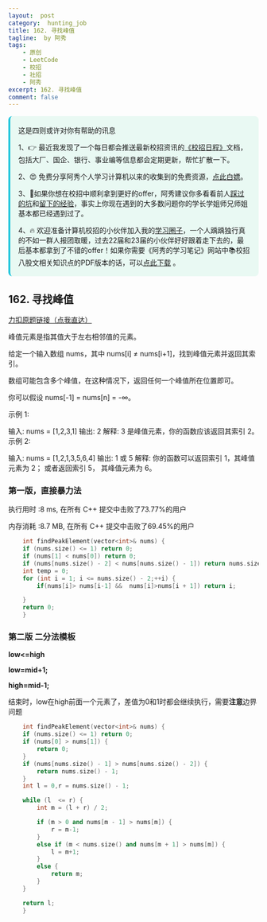 ```yaml
---
layout:  post
category:  hunting_job
title: 162. 寻找峰值
tagline:  by 阿秀
tags:
    - 原创
    - LeetCode
    - 校招
    - 社招
    - 阿秀
excerpt: 162. 寻找峰值
comment: false
---
```






<div style="border-color: #24C6DC;
            background-color: #e9f9f3;         
            margin: 1rem 0;
        padding: .25rem 1rem;
        border-left-width: .3rem;
        border-left-style: solid;
        border-radius: .5rem;
        color: inherit;">
  <p>这是四则或许对你有帮助的讯息</p>
  <p>1、👉 最近我发现了一个每日都会推送最新校招资讯的<a style="text-decoration: underline" href="https://flowus.cn/ee50d5eb-3cd5-4f74-880e-95b215dd4ff2" target="_blank">《校招日程》</a>文档，包括大厂、国企、银行、事业编等信息都会定期更新，帮忙扩散一下。</p>  
  <p>2、😍
    免费分享阿秀个人学习计算机以来的收集到的免费资源，<a style="text-decoration: underline" href="/notes/07-resources/01-free/01-introduce.html" target="_blank">点此白嫖</a>。
  </p>
  <p>3、🚀如果你想在校招中顺利拿到更好的offer，阿秀建议你多看看前人<a style="text-decoration: underline" href="https://www.yuque.com/tuobaaxiu/httmmc/npg1k81zeq4wfpyz" target="_blank">踩过的坑</a>和<a style="text-decoration: underline"  target="_blank" href="https://www.yuque.com/tuobaaxiu/httmmc/gge9ppd0mbu2d3dp">留下的经验</a>，事实上你现在遇到的大多数问题你的学长学姐师兄师姐基本都已经遇到过了。
  </p>
  <p>4、🔥 欢迎准备计算机校招的小伙伴加入我的<a  style="text-decoration: underline" href="https://www.yuque.com/tuobaaxiu/httmmc/xg0otqvc17wfx4u9" target="_blank">学习圈子</a>，一个人踽踽独行真的不如一群人报团取暖，过去22届和23届的小伙伴好好跟着走下去的，最后基本都拿到了不错的offer！如果你需要《阿秀的学习笔记》网站中📚︎校招八股文相关知识点的PDF版本的话，可以<a style="text-decoration: underline" href="/notes/08-other/02-question.html#_5、如何下载阿秀的学习笔记内容pdf版本" target="_blank">点此下载</a> 。</p>   </div>


## 162. 寻找峰值

[力扣原题链接（点我直达）](https://leetcode-cn.com/problems/find-peak-element/)

峰值元素是指其值大于左右相邻值的元素。

给定一个输入数组 nums，其中 nums[i] ≠ nums[i+1]，找到峰值元素并返回其索引。

数组可能包含多个峰值，在这种情况下，返回任何一个峰值所在位置即可。

你可以假设 nums[-1] = nums[n] = -∞。

示例 1:

输入: nums = [1,2,3,1]
输出: 2
解释: 3 是峰值元素，你的函数应该返回其索引 2。
示例 2:

输入: nums = [1,2,1,3,5,6,4]
输出: 1 或 5 
解释: 你的函数可以返回索引 1，其峰值元素为 2；
     或者返回索引 5， 其峰值元素为 6。



### 第一版，直接暴力法

执行用时 :8 ms, 在所有 C++ 提交中击败了73.77%的用户

内存消耗 :8.7 MB, 在所有 C++ 提交中击败了69.45%的用户





```c++
    int findPeakElement(vector<int>& nums) {
    if (nums.size() <= 1) return 0;
	if (nums[1] < nums[0]) return 0;
	if (nums[nums.size() - 2] < nums[nums.size() - 1]) return nums.size() - 1;
	int temp = 0;
	for (int i = 1; i <= nums.size() - 2;++i) {
		if(nums[i]> nums[i-1] &&  nums[i]>nums[i + 1]) return i;

	}
    return 0;
	}
```





### 第二版 二分法模板 

**low<=high**

**low=mid+1;**

**high=mid-1;**

结束时，low在high前面一个元素了，差值为0和1时都会继续执行，需要**注意**边界问题

```c++
    int findPeakElement(vector<int>& nums) {
	if (nums.size() <= 1) return 0;
	if (nums[0] > nums[1]) {
		return 0;
	}
	if (nums[nums.size() - 1] > nums[nums.size() - 2]) {
		return nums.size() - 1;
	}
	int l = 0,r = nums.size() - 1;

	while (l  <= r) {
		int m = (l + r) / 2;

		if (m > 0 and nums[m - 1] > nums[m]) {
			r = m-1;
		}
		else if (m < nums.size() and nums[m + 1] > nums[m]) {
			l = m+1;
		}
		else {
			return m;
		}
	}

	return l;
	}
```

<p id="寻找重复数"></p>

